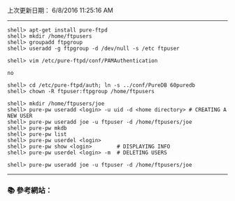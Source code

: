 
上次更新日期： 6/8/2016 11:25:16 AM       

---

```console
shell> apt-get install pure-ftpd
shell> mkdir /home/ftpusers
shell> groupadd ftpgroup
shell> useradd -g ftpgroup -d /dev/null -s /etc ftpuser
```

```console
shell> vim /etc/pure-ftpd/conf/PAMAuthentication
```

```
no
```

```console
shell> cd /etc/pure-ftpd/auth; ln -s ../conf/PureDB 60puredb
shell> chown -R ftpuser:ftpgroup /home/ftpusers
```

```console
shell> mkdir /home/ftpusers/joe
shell> pure-pw useradd <login> -u uid -d <home directory> # CREATING A NEW USER
shell> pure-pw useradd joe -u ftpuser -d /home/ftpusers/joe
shell> pure-pw mkdb
shell> pure-pw list
shell> pure-pw userdel <login>
shell> pure-pw show <login>        # DISPLAYING INFO
shell> pure-pw userdel <login> -m  # DELETING USERS

shell> pure-pw useradd joe -u ftpuser -d /home/ftpusers/joe
```

---
### :books: 參考網站：


